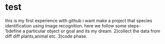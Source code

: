 # test
this is my first  experience  with github
i want make a project that species identification using image recognition.
here we follow some steps-
<br>
1)define a particular object or goal and its my dream.
2)collect the data from diff diff plants,animal etc.
3)code phase.
